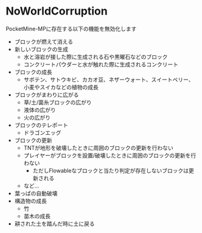 # NoWorldCorruption
PocketMine-MPに存在する以下の機能を無効化します
- ブロックが燃えて消える
- 新しいブロックの生成
  - 水と溶岩が接した際に生成される石や黒曜石などのブロック
  - コンクリートパウダーと水が触れた際に生成されるコンクリート
- ブロックの成長
  - サボテン、サトウキビ、カカオ豆、ネザーウォート、スイートベリー、小麦やスイカなどの植物の成長
- ブロックがまわりに広がる
  - 草/土/菌糸ブロックの広がり
  - 液体の広がり
  - 火の広がり
- ブロックのテレポート
  - ドラゴンエッグ
- ブロックの更新
  - TNTが地形を破壊したときに周囲のブロックの更新を行わない
  - プレイヤーがブロックを設置/破壊したときに周囲のブロックの更新を行わない
    - ただしFlowableなブロックと当たり判定が存在しないブロックは更新される
  - など…
- 葉っぱの自動破壊
- 構造物の成長
  - 竹
  - 苗木の成長
- 耕された土を踏んだ時に土に戻る